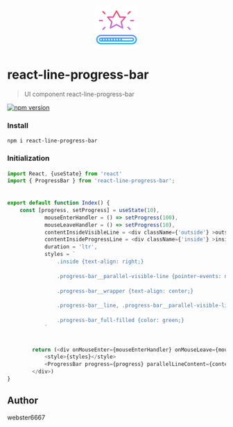 <p align="center" style="text-align:center">
    <img src="./illustration.svg" alt="illustration" width="100"/>
</p>

# react-line-progress-bar

> UI component react-line-progress-bar

[![npm version](https://badge.fury.io/js/react-line-progress-bar.svg)](https://www.npmjs.com/package/react-line-progress-bar)



### Install

```shell
npm i react-line-progress-bar
```

### Initialization

```typescript jsx
import React, {useState} from 'react'
import { ProgressBar } from 'react-line-progress-bar';


export default function Index() {
    const [progress, setProgress] = useState(10),
            mouseEnterHandler = () => setProgress(100),
            mouseLeaveHandler = () => setProgress(10),
            contentInsideVisibleLine = <div className={'outside'} >outside parallel line</div>,
            contentInsideProgressLine = <div className={'inside'} >inside progress line</div>,
            duration = 'ltr',
            styles = `
                .inside {text-align: right;}
                
                .progress-bar__parallel-visible-line {pointer-events: none;}
                
                .progress-bar__wrapper {text-align: center;}
                
                .progress-bar__line, .progress-bar__parallel-visible-line {transition: transform 0.5s 0s ease;}
                
                .progress-bar_full-filled {color: green;}
            `
    
    
        return (<div onMouseEnter={mouseEnterHandler} onMouseLeave={mouseLeaveHandler} >
            <style>{styles}</style>
            <ProgressBar progress={progress} parallelLineContent={contentInsideVisibleLine} lineContent={contentInsideProgressLine} duration={duration} progressLineWrapperContent={'hover-me'} />
        </div>)
}

```

## Author

webster6667
